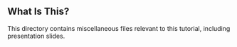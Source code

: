 ## What Is This?

This directory contains miscellaneous files relevant to this tutorial, including presentation slides.